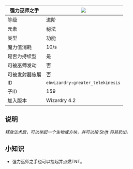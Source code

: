 | 强力巫师之手 |![](https://github.com/Electroblob77/Wizardry/blob/1.12.2/src/main/resources/assets/ebwizardry/textures/spells/greater_telekinesis.png)|
|---|---|
| 等级 | 进阶 |
| 元素 | 秘法 |
| 类型 | 功能 |
| 魔力值消耗 | 10/s |
| 是否为持续型 | 是 |
| 可被巫师发动 | 否 |
| 可被发射器施展 | 否 |
| ID | `ebwizardry:greater_telekinesis` |
| 子ID | 159 |
| 加入版本 | Wizardry 4.2 |
## 说明
_释放法术后，可以举起一个生物或方块，并可以按 Shift 将其扔出。_

## 小知识
- 强力巫师之手也可以捡起并点燃TNT。
